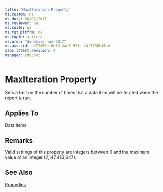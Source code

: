 ```yaml
---
title: "MaxIteration Property"
ms.custom: na
ms.date: 06/02/2017
ms.reviewer: na
ms.suite: na
ms.tgt_pltfrm: na
ms.topic: article
ms.prod: "dynamics-nav-2017"
ms.assetid: de72895e-8df3-4ae7-921d-44f5738bd4bb
caps.latest.revision: 4
manager: edupont
---
```

# MaxIteration Property
Sets a limit on the number of times that a data item will be iterated when the report is run.  
  
## Applies To  
 Data items  
  
## Remarks  
 Valid settings of this property are integers between 0 and the maximum value of an integer \(2,147,483,647\).  
  
## See Also  
 [Properties](Properties.md)